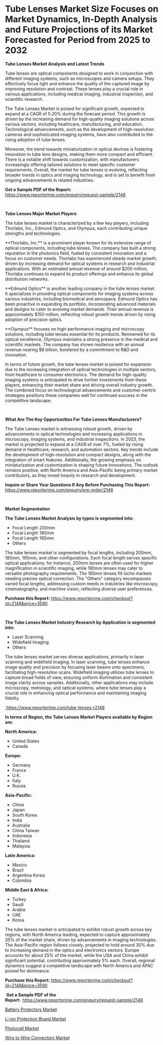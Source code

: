 <p><h1>Tube Lenses Market Size Focuses on Market Dynamics, In-Depth Analysis and Future Projections of its Market Forecasted for Period from 2025 to 2032</h1></p><p><strong>Tube Lenses Market Analysis and Latest Trends</strong></p>
<p><p>Tube lenses are optical components designed to work in conjunction with different imaging systems, such as microscopes and camera setups. They effectively focus light and enhance the quality of the captured image by improving resolution and contrast. These lenses play a crucial role in various applications, including medical imaging, industrial inspection, and scientific research.</p><p>The Tube Lenses Market is poised for significant growth, expected to expand at a CAGR of 5.20% during the forecast period. This growth is driven by the increasing demand for high-quality imaging solutions across various sectors, including healthcare, manufacturing, and education. Technological advancements, such as the development of high-resolution cameras and sophisticated imaging systems, have also contributed to the rising adoption of tube lenses.</p><p>Moreover, the trend towards miniaturization in optical devices is fostering innovation in tube lens designs, making them more compact and efficient. There is a notable shift towards customization, with manufacturers increasingly offering tailored solutions to meet specific customer requirements. Overall, the market for tube lenses is evolving, reflecting broader trends in optics and imaging technology, and is set to benefit from ongoing advancements in related industries.</p></p>
<p><strong>Get a Sample PDF of the Report:&nbsp;</strong> <a href="https://www.reportprime.com/enquiry/request-sample/2148?utm_campaign=2039&utm_medium=2&utm_source=Github&utm_content=ia&utm_term=18032025&utm_id=tube-lenses">https://www.reportprime.com/enquiry/request-sample/2148</a></p>
<p>&nbsp;</p>
<p><strong>Tube Lenses Major Market Players</strong></p>
<p><p>The tube lenses market is characterized by a few key players, including Thorlabs, Inc., Edmund Optics, and Olympus, each contributing unique strengths and technologies.</p><p>**Thorlabs, Inc.** is a prominent player known for its extensive range of optical components, including tube lenses. The company has built a strong reputation in the photonics field, fueled by consistent innovation and a focus on customer needs. Thorlabs has experienced steady market growth, driven by increasing demand for optical systems in research and industrial applications. With an estimated annual revenue of around $200 million, Thorlabs continues to expand its product offerings and enhance its global distribution networks.</p><p>**Edmund Optics** is another leading company in the tube lenses market. It specializes in providing optical components for imaging systems across various industries, including biomedical and aerospace. Edmund Optics has been proactive in expanding its portfolio, incorporating advanced materials and designs to cater to evolving market demands. Their annual revenue is approximately $150 million, reflecting robust growth trends driven by rising adoption of precision optics.</p><p>**Olympus** focuses on high-performance imaging and microscopy solutions, including tube lenses essential for its products. Renowned for its optical excellence, Olympus maintains a strong presence in the medical and scientific markets. The company has shown resilience with an annual revenue nearing $8 billion, bolstered by a commitment to R&D and innovation.</p><p>In terms of future growth, the tube lenses market is poised for expansion due to the increasing integration of optical technologies in multiple sectors, from healthcare to consumer electronics. The demand for high-quality imaging systems is anticipated to drive further investments from these players, enhancing their market share and driving overall industry growth. The combined focus on technological advancements and customer-centric strategies positions these companies well for continued success in the competitive landscape.</p></p>
<p>&nbsp;</p>
<p><strong>What Are The Key Opportunities For Tube Lenses Manufacturers?</strong></p>
<p><p>The Tube Lenses market is witnessing robust growth, driven by advancements in optical technologies and increasing applications in microscopy, imaging systems, and industrial inspections. In 2023, the market is projected to expand at a CAGR of over 7%, fueled by rising demand in healthcare, research, and automation sectors. Key trends include the development of high-resolution and compact designs, along with the integration of smart features. Additionally, the growing emphasis on miniaturization and customization is shaping future innovations. The outlook remains positive, with North America and Asia-Pacific being primary market contributors, as they invest heavily in research and development.</p></p>
<p><strong>Inquire or Share Your Questions If Any Before Purchasing This Report:</strong> <a href="https://www.reportprime.com/enquiry/pre-order/2148?utm_campaign=2039&utm_medium=2&utm_source=Github&utm_content=ia&utm_term=18032025&utm_id=tube-lenses">https://www.reportprime.com/enquiry/pre-order/2148</a></p>
<p>&nbsp;</p>
<p><strong>Market Segmentation</strong></p>
<p><strong>The Tube Lenses Market Analysis by types is segmented into:</strong></p>
<p><ul><li>Focal Length 200mm</li><li>Focal Length 180mm</li><li>Focal Length 165mm</li><li>Others</li></ul></p>
<p><p>The tube lenses market is segmented by focal lengths, including 200mm, 180mm, 165mm, and other configurations. Each focal length serves specific optical applications; for instance, 200mm lenses are often used for higher magnification in scientific imaging, while 180mm lenses may cater to versatile photography requirements. The 165mm lenses fill niche markets needing precise optical correction. The "Others" category encompasses varied focal lengths, addressing custom needs in industries like microscopy, cinematography, and machine vision, reflecting diverse user preferences.</p></p>
<p><strong>Purchase this Report:&nbsp;</strong><a href="https://www.reportprime.com/checkout?id=2148&price=3590&utm_campaign=2039&utm_medium=2&utm_source=Github&utm_content=ia&utm_term=18032025&utm_id=tube-lenses">https://www.reportprime.com/checkout?id=2148&price=3590</a></p>
<p>&nbsp;</p>
<p><strong>The Tube Lenses Market Industry Research by Application is segmented into:</strong></p>
<p><ul><li>Laser Scanning</li><li>Widefield Imaging</li><li>Others</li></ul></p>
<p><p>The tube lenses market serves diverse applications, primarily in laser scanning and widefield imaging. In laser scanning, tube lenses enhance image quality and precision by focusing laser beams onto specimens, facilitating high-resolution scans. Widefield imaging utilizes tube lenses to capture broad fields of view, ensuring uniform illumination and consistent image clarity across samples. Additionally, other applications may include microscopy, metrology, and optical systems, where tube lenses play a crucial role in enhancing optical performance and maintaining imaging fidelity.</p></p>
<p><a href="https://www.reportprime.com/tube-lenses-r2148?utm_campaign=2039&utm_medium=2&utm_source=Github&utm_content=ia&utm_term=18032025&utm_id=tube-lenses">&nbsp;https://www.reportprime.com/tube-lenses-r2148</a></p>
<p><strong>In terms of Region, the Tube Lenses Market Players available by Region are:</strong></p>
<p>
    <p> <strong> North America: </strong>
        <ul>
            <li>United States</li>
            <li>Canada</li>
        </ul>
        </p> 
    <p> <strong> Europe: </strong>
        <ul>
            <li>Germany</li>
            <li>France</li>
            <li>U.K.</li>
            <li>Italy</li>
            <li>Russia</li>
        </ul>
        </p> 
    <p> <strong> Asia-Pacific: </strong>
        <ul>
            <li>China</li>
            <li>Japan</li>
            <li>South Korea</li>
            <li>India</li>
            <li>Australia</li>
            <li>China Taiwan</li>
            <li>Indonesia</li>
            <li>Thailand</li>
            <li>Malaysia</li>
        </ul>
        </p> 
    <p> <strong> Latin America: </strong>
        <ul>
            <li>Mexico</li>
            <li>Brazil</li>
            <li>Argentina Korea</li>
            <li>Colombia</li>
        </ul>
        </p> 
    <p> <strong> Middle East & Africa: </strong>
        <ul>
            <li>Turkey</li>
            <li>Saudi</li>
            <li>Arabia</li>
            <li>UAE</li>
            <li>Korea</li>
        </ul>
    </p>
    </p>
<p><p>The tube lenses market is anticipated to exhibit robust growth across key regions, with North America leading, expected to capture approximately 35% of the market share, driven by advancements in imaging technologies. The Asia-Pacific region follows closely, projected to hold around 30% due to increasing demand in the optics and electronics sectors. Europe accounts for about 25% of the market, while the USA and China exhibit significant potential, contributing approximately 5% each. Overall, regional dynamics suggest a competitive landscape with North America and APAC poised for dominance.</p></p>
<p><strong>Purchase this Report: </strong><a href="https://www.reportprime.com/checkout?id=2148&price=3590&utm_campaign=2039&utm_medium=2&utm_source=Github&utm_content=ia&utm_term=18032025&utm_id=tube-lenses">https://www.reportprime.com/checkout?id=2148&price=3590</a></p>
<p>&nbsp;<strong>Get a Sample PDF of the Report:&nbsp;&nbsp;</strong><a href="https://www.reportprime.com/enquiry/request-sample/2148?utm_campaign=2039&utm_medium=2&utm_source=Github&utm_content=ia&utm_term=18032025&utm_id=tube-lenses">https://www.reportprime.com/enquiry/request-sample/2148</a></p>
<p><strong></strong></p>
<p><p><a href="https://github.com/luhleickov/Market-Research-Report-List-1/blob/main/battery-protectors-market.md?utm_campaign=2039&utm_medium=2&utm_source=Github&utm_content=ia&utm_term=18032025&utm_id=tube-lenses">Battery Protectors Market</a></p><p><a href="https://github.com/dusektwinec3/Market-Research-Report-List-1/blob/main/li-ion-protection-board-market.md?utm_campaign=2039&utm_medium=2&utm_source=Github&utm_content=ia&utm_term=18032025&utm_id=tube-lenses">Li ion Protection Board Market</a></p><p><a href="https://github.com/jullselai/Market-Research-Report-List-1/blob/main/photocell-market.md?utm_campaign=2039&utm_medium=2&utm_source=Github&utm_content=ia&utm_term=18032025&utm_id=tube-lenses">Photocell Market</a></p><p><a href="https://github.com/jaspartatin/Market-Research-Report-List-1/blob/main/wire-to-wire-connectors-market.md?utm_campaign=2039&utm_medium=2&utm_source=Github&utm_content=ia&utm_term=18032025&utm_id=tube-lenses">Wire to Wire Connectors Market</a></p></p>
